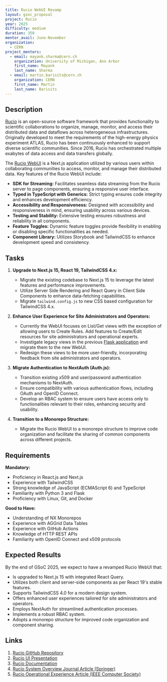 ```yaml
---
title: Rucio WebUI Revamp
layout: gsoc_proposal
project: Rucio
year: 2025
difficulty: medium
duration: 350
mentor_avail: June-November
organization:
  - CERN
project_mentors:
  - email: mayank.sharma@cern.ch
    organization: University of Michigan, Ann Arbor
    first_name: Mayank
    last_name: Sharma
  - email: martin.barisits@cern.ch
    organization: CERN
    first_name: Martin
    last_name: Barisits
---
```


## Description

[Rucio](https://rucio.cern.ch) is an open-source software framework that provides functionality to scientific collaborations to organize, manage, monitor, and access their distributed data and dataflows across heterogeneous infrastructures. Originally developed to meet the requirements of the high-energy physics experiment ATLAS, Rucio has been continuously enhanced to support diverse scientific communities. Since 2016, Rucio has orchestrated multiple exabytes of data access and data transfers globally.

The [Rucio WebUI](https://github.com/rucio/webui) is a Next.js application utilized by various users within collaborating communities to access, monitor, and manage their distributed data. Key features of the Rucio WebUI include:

- **SDK for Streaming:** Facilitates seamless data streaming from the Rucio server to page components, ensuring a responsive user interface.
- **Typed in TypeScript with Generics:** Strict typing ensures code integrity and enhances development efficiency.
- **Accessibility and Responsiveness:** Designed with accessibility and responsiveness in mind, ensuring usability across various devices.
- **Testing and Stability:** Extensive testing ensures robustness and reliability in all components.
- **Feature Toggles:** Dynamic feature toggles provide flexibility in enabling or disabling specific functionalities as needed.
- **Component Library:** Utilizes Storybook and TailwindCSS to enhance development speed and consistency.

## Tasks

1. **Upgrade to Next.js 15, React 19, TailwindCSS 4.x:**
   - Migrate the existing codebase to Next.js 15 to leverage the latest features and performance improvements.
   - Utilize Server Side Rendering and React Query in Client Side Components to enhance data-fetching capabilities.
   - Migrate `tailwind.config.js` to new CSS based configuration for TailwindCSS 4.x. 

2. **Enhance User Experience for Site Administrators and Operators:**
   - Currently the WebUI focuses on List/Get views with the exception of allowing users to Create Rules. Add features to Create/Edit resources for site administrators and operational experts.
   - Investigate legacy views in the previous [Flask application](https://github.com/rucio/rucio/tree/master/lib/rucio/web/ui/flask) and migrate them to the new WebUI.
   - Redesign these views to be more user-friendly, incorporating feedback from site administrators and operators.

3. **Migrate Authentication to NextAuth (Auth.js):**
   - Transition existing x509 and user/password authentication mechanisms to NextAuth.
   - Ensure compatibility with various authentication flows, including OAuth and OpenID Connect.
   - Develop an RBAC system to ensure users have access only to functionalities relevant to their roles, enhancing security and usability.

4. **Transition to a Monorepo Structure:**
   - Migrate the Rucio WebUI to a monorepo structure to improve code organization and facilitate the sharing of common components across different projects.

## Requirements

**Mandatory:**
- Proficiency in React.js and Next.js
- Experience with TailwindCSS
- Strong knowledge of JavaScript (ECMAScript 6) and TypeScript
- Familiarity with Python 3 and Flask
- Proficiency with Linux, Git, and Docker

**Good to Have:**
- Understanding of NX Monorepos
- Experience with AGGrid Data Tables
- Experience with GitHub Actions
- Knowledge of HTTP REST APIs
- Familiarity with OpenID Connect and x509 protocols

## Expected Results

By the end of GSoC 2025, we expect to have a revamped Rucio WebUI that:
- Is upgraded to Next.js 15 with integrated React Query.
- Utilizes both client and server-side components as per React 19's stable features.
- Supports TailwindCSS 4.0 for a modern design system.
- Offers enhanced user experiences tailored for site administrators and operators.
- Employs NextAuth for streamlined authentication processes.
- Implements a robust RBAC system.
- Adopts a monorepo structure for improved code organization and component sharing.

## Links

1. [Rucio GitHub Repository](https://github.com/rucio/rucio)
2. [Rucio UI Presentation](https://docs.google.com/presentation/d/1mXw8Xo3bknO8Ahyd6RvKlNP0OwgXdKJxz6fWiuLYOdI/edit?usp=sharing)
3. [Rucio Documentation](https://rucio.readthedocs.io/en/latest/)
4. [Rucio System Overview Journal Article (Springer)](https://doi.org/10.1007/s41781-019-0026-3)
5. [Rucio Operational Experience Article (IEEE Computer Society)](http://sites.computer.org/debull/A20mar/p9.pdf)

